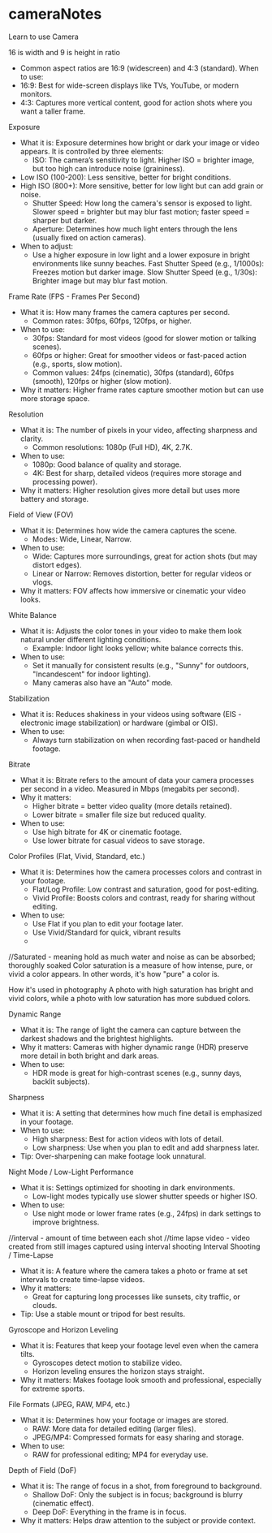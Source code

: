 # cameraNotes

Learn to use Camera

16 is width and 9 is height in ratio
* Common aspect ratios are 16:9 (widescreen) and 4:3 (standard).
When to use:
* 16:9: Best for wide-screen displays like TVs, YouTube, or modern monitors.
* 4:3: Captures more vertical content, good for action shots where you want a taller frame.


Exposure
* What it is: Exposure determines how bright or dark your image or video appears. It is controlled by three elements:
    * ISO: The camera’s sensitivity to light. Higher ISO = brighter image, but too high can introduce noise (graininess).
* Low ISO (100-200): Less sensitive, better for bright conditions.
* High ISO (800+): More sensitive, better for low light but can add grain or noise.
    * Shutter Speed: How long the camera's sensor is exposed to light. Slower speed = brighter but may blur fast motion; faster speed = sharper but darker.
    * Aperture: Determines how much light enters through the lens (usually fixed on action cameras).
* When to adjust:
    * Use a higher exposure in low light and a lower exposure in bright environments like sunny beaches.
Fast Shutter Speed (e.g., 1/1000s): Freezes motion but darker image.
Slow Shutter Speed (e.g., 1/30s): Brighter image but may blur fast motion.



Frame Rate (FPS - Frames Per Second)
* What it is: How many frames the camera captures per second.
    * Common rates: 30fps, 60fps, 120fps, or higher.
* When to use:
    * 30fps: Standard for most videos (good for slower motion or talking scenes).
    * 60fps or higher: Great for smoother videos or fast-paced action (e.g., sports, slow motion).
    * Common values: 24fps (cinematic), 30fps (standard), 60fps (smooth), 120fps or higher (slow motion).
* Why it matters: Higher frame rates capture smoother motion but can use more storage space.


Resolution
* What it is: The number of pixels in your video, affecting sharpness and clarity.
    * Common resolutions: 1080p (Full HD), 4K, 2.7K.
* When to use:
    * 1080p: Good balance of quality and storage.
    * 4K: Best for sharp, detailed videos (requires more storage and processing power).
* Why it matters: Higher resolution gives more detail but uses more battery and storage.



Field of View (FOV)
* What it is: Determines how wide the camera captures the scene.
    * Modes: Wide, Linear, Narrow.
* When to use:
    * Wide: Captures more surroundings, great for action shots (but may distort edges).
    * Linear or Narrow: Removes distortion, better for regular videos or vlogs.
* Why it matters: FOV affects how immersive or cinematic your video looks.


White Balance
* What it is: Adjusts the color tones in your video to make them look natural under different lighting conditions.
    * Example: Indoor light looks yellow; white balance corrects this.
* When to use:
    * Set it manually for consistent results (e.g., "Sunny" for outdoors, "Incandescent" for indoor lighting).
    * Many cameras also have an "Auto" mode.


Stabilization
* What it is: Reduces shakiness in your videos using software (EIS - electronic image stabilization) or hardware (gimbal or OIS).
* When to use:
    * Always turn stabilization on when recording fast-paced or handheld footage.


Bitrate
* What it is: Bitrate refers to the amount of data your camera processes per second in a video. Measured in Mbps (megabits per second).
* Why it matters:
    * Higher bitrate = better video quality (more details retained).
    * Lower bitrate = smaller file size but reduced quality.
* When to use:
    * Use high bitrate for 4K or cinematic footage.
    * Use lower bitrate for casual videos to save storage.


Color Profiles (Flat, Vivid, Standard, etc.)
* What it is: Determines how the camera processes colors and contrast in your footage.
    * Flat/Log Profile: Low contrast and saturation, good for post-editing.
    * Vivid Profile: Boosts colors and contrast, ready for sharing without editing.
* When to use:
    * Use Flat if you plan to edit your footage later.
    * Use Vivid/Standard for quick, vibrant results
    * 

//Saturated - meaning hold as much water and noise as can be absorbed; thoroughly soaked
Color saturation is a measure of how intense, pure, or vivid a color appears. In other words, it's how "pure" a color is. 

How it's used in photography
A photo with high saturation has bright and vivid colors, while a photo with low saturation has more subdued colors. 


Dynamic Range
* What it is: The range of light the camera can capture between the darkest shadows and the brightest highlights.
* Why it matters: Cameras with higher dynamic range (HDR) preserve more detail in both bright and dark areas.
* When to use:
    * HDR mode is great for high-contrast scenes (e.g., sunny days, backlit subjects).


Sharpness
* What it is: A setting that determines how much fine detail is emphasized in your footage.
* When to use:
    * High sharpness: Best for action videos with lots of detail.
    * Low sharpness: Use when you plan to edit and add sharpness later.
* Tip: Over-sharpening can make footage look unnatural.


Night Mode / Low-Light Performance
* What it is: Settings optimized for shooting in dark environments.
    * Low-light modes typically use slower shutter speeds or higher ISO.
* When to use:
    * Use night mode or lower frame rates (e.g., 24fps) in dark settings to improve brightness.


//interval - amount of time between each shot
//time lapse video - video created from still images captured using interval shooting
Interval Shooting / Time-Lapse
* What it is: A feature where the camera takes a photo or frame at set intervals to create time-lapse videos.
* Why it matters:
    * Great for capturing long processes like sunsets, city traffic, or clouds.
* Tip: Use a stable mount or tripod for best results.


Gyroscope and Horizon Leveling
* What it is: Features that keep your footage level even when the camera tilts.
    * Gyroscopes detect motion to stabilize video.
    * Horizon leveling ensures the horizon stays straight.
* Why it matters: Makes footage look smooth and professional, especially for extreme sports.

File Formats (JPEG, RAW, MP4, etc.)
* What it is: Determines how your footage or images are stored.
    * RAW: More data for detailed editing (larger files).
    * JPEG/MP4: Compressed formats for easy sharing and storage.
* When to use:
    * RAW for professional editing; MP4 for everyday use.


Depth of Field (DoF)
* What it is: The range of focus in a shot, from foreground to background.
    * Shallow DoF: Only the subject is in focus; background is blurry (cinematic effect).
    * Deep DoF: Everything in the frame is in focus.
* Why it matters: Helps draw attention to the subject or provide context.

